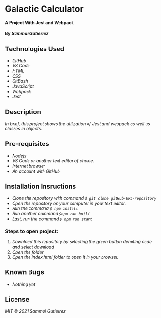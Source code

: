 # Galactic Calculator

####  A Project With Jest and Webpack

#### By _**Sammai Gutierrez**_

## Technologies Used

* _GitHub_
* _VS Code_
* _HTML_
* _CSS_
* _GitBash_
* _JavaScript_
* _Webpack_
* _Jest_

## Description

_In brief, this project shows the utilization of Jest and webpack as well as classes in objects._

## Pre-requisites

* _Nodejs_
* _VS Code or another text editor of choice._
* _Internet browser_
* _An account with GitHub_

## Installation Insructions

* _Clone the repository with command `$ git clone gitHub-URL-repository`_
* _Open the repository on your computer in your text editor._
* _Run the command `$ npm install`_
* _Run another command `$npm run build`_
* _Last, run the command `$ npm run start`_

### Steps to open project:

1. _Download this repository by selecting the green button denoting code and select download_
2. _Open the folder_
3. _Open the index.html folder to open it in your browser._

## Known Bugs

* _Nothing yet_

## License

_MIT &copy; 2021 Sammai Gutierrez_
